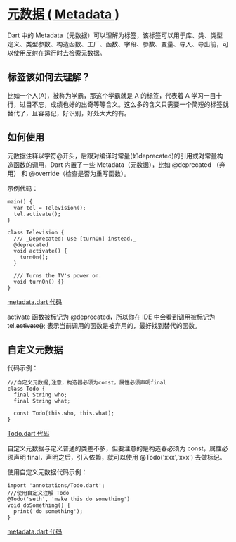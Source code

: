 # [元数据 ( Metadata )](https://www.dartlang.org/guides/language/language-tour#metadata)

Dart 中的 Metadata（元数据）可以理解为标签，该标签可以用于库、类、类型定义、类型参数、构造函数、工厂、函数、字段、参数、变量、导入、导出前，可以使用反射在运行时去检索元数据。

## 标签该如何去理解？

比如一个人(A)，被称为学霸，那这个学霸就是 A 的标签，代表着 A 学习一目十行，过目不忘，成绩也好的出奇等等含义。这么多的含义只需要一个简短的标签就替代了，且容易记，好识别，好处大大的有。

## 如何使用

元数据注释以字符@开头，后跟对编译时常量(如deprecated)的引用或对常量构造函数的调用，Dart 内置了一些 Metadata（元数据），比如 @deprecated （弃用） 和 @override（检查是否为重写函数）。

示例代码：

```
main() {
  var tel = Television();
  tel.activate();
}

class Television {
  /// _Deprecated: Use [turnOn] instead._
  @deprecated
  void activate() {
    turnOn();
  }

  /// Turns the TV's power on.
  void turnOn() {}
}
```

[metadata.dart 代码](../../dart/metadata/metadata.dart)

activate 函数被标记为 @deprecated，所以你在 IDE 中会看到调用被标记为 tel.~~activate()~~; 表示当前调用的函数是被弃用的，最好找到替代的函数。


## 自定义元数据

代码示例：

```
///自定义元数据,注意，构造器必须为const，属性必须声明final
class Todo {
  final String who;
  final String what;

  const Todo(this.who, this.what);
}
```

[Todo.dart 代码](../../dart/annotations/Todo.dart)

自定义元数据与定义普通的类差不多，但要注意的是构造器必须为 const，属性必须声明 final，声明之后，引入依赖，就可以使用 @Todo('xxx','xxx') 去做标记。

使用自定义元数据代码示例：

```
import 'annotations/Todo.dart';
///使用自定义注解 Todo
@Todo('seth', 'make this do something')
void doSomething() {
  print('do something');
}
```

[metadata.dart 代码](../../dart/metadata/metadata.dart)



